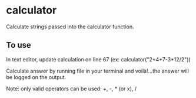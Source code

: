 # calculator

Calculate strings passed into the calculator function.

## To use

In text editor, update calculation on line 67 (ex: calculator("2+4+7-3*12/2"))

Calculate answer by running file in your terminal and voilà!...the answer will be logged on the output.

Note: only valid operators can be used: +, -, * (or x), /
